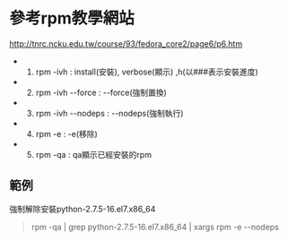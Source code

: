 # 參考rpm教學網站
http://tnrc.ncku.edu.tw/course/93/fedora_core2/page6/p6.htm

- 1. rpm -ivh : install(安裝), verbose(顯示) ,h(以###表示安裝進度)
- 2. rpm -ivh --force : --force(強制置換)
- 3. rpm -ivh --nodeps : --nodeps(強制執行)
- 4. rpm -e : -e(移除)
- 5. rpm -qa : qa顯示已經安裝的rpm

## 範例 
強制解除安裝python-2.7.5-16.el7.x86_64
> rpm -qa | grep python-2.7.5-16.el7.x86_64 | xargs rpm -e --nodeps
